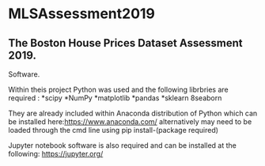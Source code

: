 #  MLSAssessment2019

## The Boston House Prices Dataset Assessment 2019.

Software.

Within theis project Python was used and the following librbries are required :
   *scipy
   *NumPy
   *matplotlib
   *pandas
   *sklearn
   8seaborn

They are already included within Anaconda distribution of Python which can be installed here:https://www.anaconda.com/ alternatively may need to be loaded through the cmd line using pip install-(package required)
   
Jupyter notebook software is also required and can be installed at the following: https://jupyter.org/
